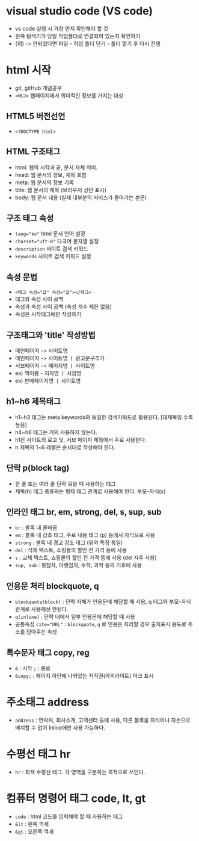 # visual studio code (VS code) 
* vs code 실행 시 가장 먼저 확인해야 할 것
* 왼쪽 탐색기가 당일 작업폴더로 연결되어 있는지 확인하기
* (위) -> 안되었다면 파일 - 작업 폴더 닫기 - 폴더 열기 후 다시 진행
# html 시작
* git, gitHub 개념공부
* `<태그>` 웹페이지에서 의미적인 정보를 가지는 대상
## HTML5 버전선언
* `<!DOCTYPE html>`
## HTML 구조태그
* html: 웹의 시작과 끝, 문서 자체 의미.
* head: 웹 문서의 정보, 제목 포함
* meta: 웹 문서의 정보 기록
* title: 웹 문서의 제목 (브라우저 상단 표시)
* body: 웹 문서 내용 (실제 대부분의 서비스가 들어가는 본문)
## 구조 태그 속성
* `lang="ko"` html 문서 언어 설정
* `charset="uft-8"` 다국어 문자열 설정
* `description` 사이트 검색 키워드
* `keywords` 사이트 검색 키워드 설정
## 속성 문법
* `<태그 속성="값" 속성="값"></태그>`
* 태그와 속성 사이 공백
* 속성과 속성 사이 공백 (속성 개수 제한 없음)
* 속성은 시작태그에만 작성하기
## 구조태그와 'title' 작성방법
* 메인페이지 -> 사이트명
* 메인페이지 -> 사이트명 ㅣ 광고문구추가
* 서브페이지 -> 페이지명 ㅣ 사이트명
* ex) 책이름 - 저자명 ㅣ 서점명
* ex) 판매페이지명 ㅣ 사이트명
## h1~h6 제목태그
* h1~h3 태그는 meta keywords와 동일한 검색키워드로 활용된다. [대제목일 수록 높음]
* h4~h6 태그는 거의 사용하지 않는다.
* h1은 사이트의 로고 및, 서브 페이지 제목에서 주로 사용한다.
* h 제목의 1~6 레벨은 순서대로 작성해야 한다.
## 단락 p(block tag)
* 한 줄 또는 여러 줄 단락 묶을 때 사용하는 태그
* 제목(h) 태그 종류와는 형제 태그 관계로 사용해야 한다. 부모-자식(x)
## 인라인 태그 br, em, strong, del, s, sup, sub
* `br` : 블록 내 줄바꿈
* `em` : 블록 내 강조 태그, 주로 내용 태그 (p) 등에서 자식으로 사용
* `strong` : 블록 내 경고 강조 태그 (위와 특징 동일)
* `del` : 삭제 텍스트, 쇼핑몰의 할인 전 가격 등에 사용
* `s` : 교체 텍스트, 쇼핑몰의 할인 전 가격 등에 사용 (del 자주 사용)
* `sup, sub` : 윗첨자, 아랫첨자, 수학, 과학 등의 기호에 사용
## 인용문 처리 blockquote, q
* `blockquote(block)` : 단락 자체가 인용문에 해당할 때 사용, q 태그와 부모-자식 관계로 사용해선 안된다.
* `q(inline)` : 단락 내에서 일부 인용문에 해당할 때 사용
* 공통속성 `cite="URL"` : `blockquote`, `q` 로 인용은 처리할 경우 출처표시 용도로 주소를 담아주는 속성
## 특수문자 태그 copy, reg
* `&` : 시작 `;` : 종료
* `&copy;` : 페이지 하단에 나와있는 저작권(카피라이트) 마크 표시
# 주소태그 address
* `address` : 연락처, 회사소개, 고객센터 등에 사용, 다른 블록을 자식이나 자손으로 배치할 수 없어 Inline에만 사용 가능하다.
# 수평선 태그 hr
* `hr` : 회색 수평선 태그. 각 영역을 구분하는 목적으로 쓰인다.
# 컴퓨터 명령어 태그 code, lt, gt
* `code` : html 코드를 입력해야 할 때 사용하는 태그
* `&lt` : 왼쪽 꺽새
* `&gt` : 오른쪽 꺽새